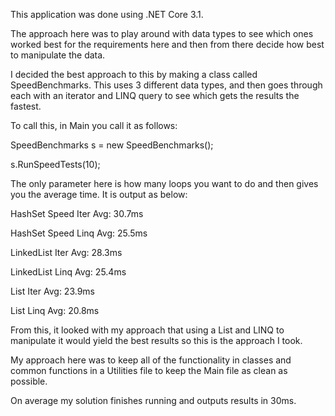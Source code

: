 This application was done using .NET Core 3.1.

The approach here was to play around with data types to see which ones worked best for the requirements here and then from there decide how best to manipulate the data.

I decided the best approach to this by making a class called SpeedBenchmarks. This uses 3 different data types, and then goes through each with an iterator and LINQ query to see which gets the results the fastest.

To call this, in Main you call it as follows:

SpeedBenchmarks s = new SpeedBenchmarks();

s.RunSpeedTests(10);
  
The only parameter here is how many loops you want to do and then gives you the average time. It is output as below:

HashSet Speed Iter Avg: 30.7ms

HashSet Speed Linq Avg: 25.5ms

LinkedList Iter Avg: 28.3ms

LinkedList Linq Avg: 25.4ms

List Iter Avg: 23.9ms

List Linq Avg: 20.8ms


From this, it looked with my approach that using a List and LINQ to manipulate it would yield the best results so this is the approach I took.

My approach here was to keep all of the functionality in classes and common functions in a Utilities file to keep the Main file as clean as possible.

On average my solution finishes running and outputs results in 30ms.
